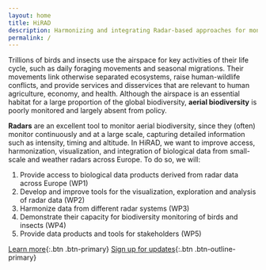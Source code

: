 ```yaml
---
layout: home
title: HiRAD
description: Harmonizing and integrating Radar-based approaches for monitoring Aerial bioDiversity
permalink: /
---
```


Trillions of birds and insects use the airspace for key activities of their life cycle, such as daily foraging movements and seasonal migrations. Their movements link otherwise separated ecosystems, raise human-wildlife conflicts, and provide services and disservices that are relevant to human agriculture, economy, and health. Although the airspace is an essential habitat for a large proportion of the global biodiversity, **aerial biodiversity** is poorly monitored and largely absent from policy.

**Radars** are an excellent tool to monitor aerial biodiversity, since they (often) monitor continuously and at a large scale, capturing detailed information such as intensity, timing and altitude. In HiRAD, we want to improve access, harmonization, visualization, and integration of biological data from small-scale and weather radars across Europe. To do so, we will:

1. Provide access to biological data products derived from radar data across Europe (WP1)
2. Develop and improve tools for the visualization, exploration and analysis of radar data (WP2)
3. Harmonize data from different radar systems (WP3)
4. Demonstrate their capacity for biodiversity monitoring of birds and insects (WP4)
5. Provide data products and tools for stakeholders (WP5)

[Learn more](/about/){:.btn .btn-primary}
[Sign up for updates](https://groups.google.com/g/radar-aeroecology){:.btn .btn-outline-primary}

